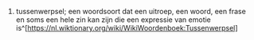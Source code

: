1. tussenwerpsel; een woordsoort dat een uitroep, een woord, een frase en soms een hele zin kan zijn die een expressie van emotie is^[https://nl.wiktionary.org/wiki/WikiWoordenboek:Tussenwerpsel]